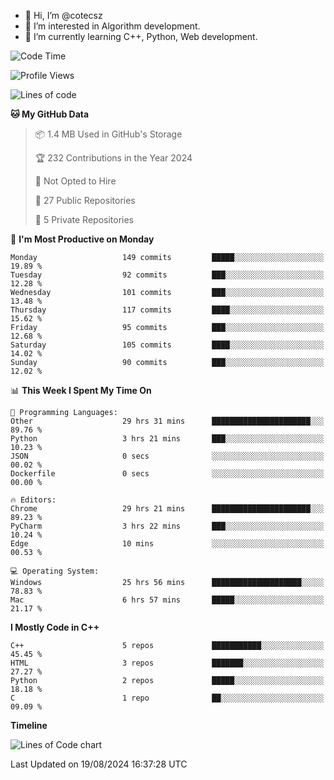 - 👋 Hi, I’m @cotecsz
- 👀 I’m interested in Algorithm development.
- 🌱 I’m currently learning C++, Python, Web development.

<!---
cotecsz/cotecsz is a ✨ special ✨ repository because its `README.md` (this file) appears on your GitHub profile.
You can click the Preview link to take a look at your changes.
--->

<!--START_SECTION:waka-->
![Code Time](http://img.shields.io/badge/Code%20Time-1%2C576%20hrs%201%20min-blue)

![Profile Views](http://img.shields.io/badge/Profile%20Views-1-blue)

![Lines of code](https://img.shields.io/badge/From%20Hello%20World%20I%27ve%20Written-1.2%20million%20lines%20of%20code-blue)

**🐱 My GitHub Data** 

> 📦 1.4 MB Used in GitHub's Storage 
 > 
> 🏆 232 Contributions in the Year 2024
 > 
> 🚫 Not Opted to Hire
 > 
> 📜 27 Public Repositories 
 > 
> 🔑 5 Private Repositories 
 > 
📅 **I'm Most Productive on Monday** 

```text
Monday                   149 commits         █████░░░░░░░░░░░░░░░░░░░░   19.89 % 
Tuesday                  92 commits          ███░░░░░░░░░░░░░░░░░░░░░░   12.28 % 
Wednesday                101 commits         ███░░░░░░░░░░░░░░░░░░░░░░   13.48 % 
Thursday                 117 commits         ████░░░░░░░░░░░░░░░░░░░░░   15.62 % 
Friday                   95 commits          ███░░░░░░░░░░░░░░░░░░░░░░   12.68 % 
Saturday                 105 commits         ████░░░░░░░░░░░░░░░░░░░░░   14.02 % 
Sunday                   90 commits          ███░░░░░░░░░░░░░░░░░░░░░░   12.02 % 
```


📊 **This Week I Spent My Time On** 

```text
💬 Programming Languages: 
Other                    29 hrs 31 mins      ██████████████████████░░░   89.76 % 
Python                   3 hrs 21 mins       ███░░░░░░░░░░░░░░░░░░░░░░   10.23 % 
JSON                     0 secs              ░░░░░░░░░░░░░░░░░░░░░░░░░   00.02 % 
Dockerfile               0 secs              ░░░░░░░░░░░░░░░░░░░░░░░░░   00.00 % 

🔥 Editors: 
Chrome                   29 hrs 21 mins      ██████████████████████░░░   89.23 % 
PyCharm                  3 hrs 22 mins       ███░░░░░░░░░░░░░░░░░░░░░░   10.24 % 
Edge                     10 mins             ░░░░░░░░░░░░░░░░░░░░░░░░░   00.53 % 

💻 Operating System: 
Windows                  25 hrs 56 mins      ████████████████████░░░░░   78.83 % 
Mac                      6 hrs 57 mins       █████░░░░░░░░░░░░░░░░░░░░   21.17 % 
```

**I Mostly Code in C++** 

```text
C++                      5 repos             ███████████░░░░░░░░░░░░░░   45.45 % 
HTML                     3 repos             ███████░░░░░░░░░░░░░░░░░░   27.27 % 
Python                   2 repos             █████░░░░░░░░░░░░░░░░░░░░   18.18 % 
C                        1 repo              ██░░░░░░░░░░░░░░░░░░░░░░░   09.09 % 
```



**Timeline**

![Lines of Code chart](https://raw.githubusercontent.com/cotecsz/cotecsz/master/assets/bar_graph.png)


 Last Updated on 19/08/2024 16:37:28 UTC
<!--END_SECTION:waka-->

